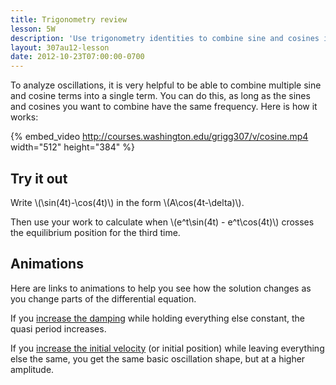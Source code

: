 ```yaml
---
title: Trigonometry review
lesson: 5W
description: 'Use trigonometry identities to combine sine and cosines into a single term. Some terminology: frequency, amplitude, quasi frequency, etc. Section 3.7.'
layout: 307au12-lesson
date: 2012-10-23T07:00:00-0700
---
```



To analyze oscillations, it is very helpful to be able to combine multiple sine and cosine terms into a single term. You can do this, as long as the sines and cosines you want to combine have the same frequency. Here is how it works:

{% embed_video http://courses.washington.edu/grigg307/v/cosine.mp4 width="512" height="384" %}

## Try it out

Write \\(\sin(4t)-\cos(4t)\\) in the form \\(A\cos(4t-\delta)\\).

Then use your work to calculate when \\(e^t\sin(4t) - e^t\cos(4t)\\) crosses the equilibrium position for the third time.

## Animations

Here are links to animations to help you see how the solution changes as you change parts of the differential equation.

If you [increase the damping][damping] while holding everything else constant, the quasi period increases.

If you [increase the initial velocity][velocity] (or initial position) while leaving everything else the same, you get the same basic oscillation shape, but at a higher amplitude.

[damping]: /grigg/animations/oscillations/damping.html
[velocity]: /grigg/animations/oscillations/initial-velocity.html
